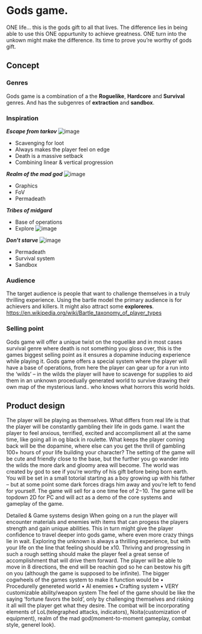 # Gods game.
ONE life… this is the gods gift to all that lives. The difference lies in being able to use this ONE oppurtunity to achieve greatness. ONE turn into the unkown might make the difference. Its time to prove you’re worthy of gods gift.

## Concept
### Genres
Gods game is a combination of a the **Roguelike**, **Hardcore** and **Survival** genres. And has the subgenres of **extraction** and **sandbox**.
### Inspiration
***Escape from tarkov***
![image](https://github.com/ymersod/GMD/assets/95355670/3eb0e24b-6cc9-4257-b3c8-305d246ad305)
+ Scavenging for loot
+ Always makes the player feel on edge
+ Death is a massive setback
+ Combining linear & vertical progression

***Realm of the mad god***
![image](https://github.com/ymersod/GMD/assets/95355670/8120799e-46a9-45dd-a077-caa2b930ed3a)
+ Graphics
+ FoV
+ Permadeath

***Tribes of midgard***
+ Base of operations
+ Explore
![image](https://github.com/ymersod/GMD/assets/95355670/47bea0d0-ebb1-437e-9846-fe012dee736a)

***Don't starve***
![image](https://github.com/ymersod/GMD/assets/95355670/4175a64c-a0ea-4cc9-8c0f-99d4f5b5f149)
+ Permadeath
+ Survival system
+ Sandbox

### Audience
The target audience is people that want to challenge themselves in a truly thrilling experience. Using the bartle model the primary audience is for achievers and killers. It might also attract some **exploreres**. https://en.wikipedia.org/wiki/Bartle_taxonomy_of_player_types
### Selling point
Gods game will offer a unique twist on the roguelike and in most cases survival genre where death is not something you gloss over, this is the games biggest selling point as it ensures a dopamine inducing experience while playing it. Gods game offers a special system where the player will have a base of operations, from here the player can gear up for a run into the ‘wilds’ – in the wilds the player will have to scavenge for supplies to aid them in an unknown procedually generated world to survive drawing their own map of the mysterious land.. who knows what horrors this world holds.

## Product design
The player will be playing as themselves. What differs from real life is that the player will be constantly gambling their life in gods game. I want the player to feel anxious, terrified, excited and accomplisment all at the same time, like going all in og black in roulette. What keeps the player coming back will be the dopamine, where else can you get the thrill of gambling 100+ hours of your life building your character?
The setting of the game will be cute and friendly close to the base, but the further you go wander into the wilds the more dark and gloomy area will become. The world was created by god to see if you’re worthy of his gift before being born earth.
You will be set in a small totorial starting as a boy growing up with his father – but at some point some dark forces drags him away and you’re left to fend for yourself.
The game will sell for a one time fee of  2$-10$.
The game will be topdown 2D for PC and will act as a demo of the core systems and gameplay of the game.

Detailed & Game systems design
When going on a run the player will encounter materials and enemies with items that can progess the players strength and gain unique abilities. This in turn might give the player confidence to travel deeper into gods game, where even more crazy things lie in wait. Exploring the unknown is always a thrilling experience, but with your life on the line that feeling should be x10. Thriving and progressing in such a rough setting should make the player feel a great sense of accomplishment that will drive them forward.
The player will be able to move in 8 directions, the end will be reachin god so he can bestow his gift on you (although the game is supposed to be infinite).
The bigger cogwheels of the games system to make it function would be
•	Procedurelly genereted world
•	AI enemies
•	Crafting system
•	VERY customizable ability/weapon system
The feel of the game should be like the saying ‘fortune favors the bold’, only by challenging themselves and risking it all will the player get what they desire.
The combat will be incorporating elements of LoL(telegraphed attacks, indicators), Noita(customization of equipment), realm of the mad god(moment-to-moment gameplay, combat style, generel look).
